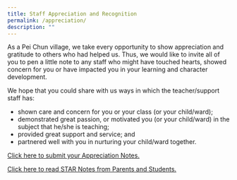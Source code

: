```yaml
---
title: Staff Appreciation and Recognition
permalink: /appreciation/
description: ""
---
```

As a Pei Chun village, we take every opportunity to show appreciation and gratitude to others who had helped us. Thus, we would like to invite all of you to pen a little note to any staff who might have touched hearts, showed concern for you or have impacted you in your learning and character development.

We hope that you could share with us ways in which the teacher/support staff has:

* shown care and concern for you or your class (or your child/ward);
* demonstrated great passion, or motivated you (or your child/ward) in the subject that he/she is teaching;
* provided great support and service; and
* partnered well with you in nurturing your child/ward together.

[Click here to submit your Appreciation Notes. ](https://forms.gle/4E7EVQCBVSEXV3SE8)

[Click here to read STAR Notes from Parents and Students.](https://padlet.com/leong_qinghua/2022-staff-appreciation-and-recognition-star-from-parents-an-2a8cp5t2g7r1883q)